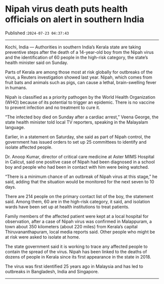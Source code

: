 # Nipah virus death puts health officials on alert in southern India

Published :`2024-07-23 04:37:43`

---

Kochi, India — Authorities in southern India’s Kerala state are taking preventive steps after the death of a 14-year-old boy from the Nipah virus and the identification of 60 people in the high-risk category, the state’s health minister said on Sunday.

Parts of Kerala are among those most at risk globally for outbreaks of the virus, a Reuters investigation showed last year. Nipah, which comes from fruit bats and animals such as pigs, can cause a lethal, brain-swelling fever in humans.

Nipah is classified as a priority pathogen by the World Health Organization (WHO) because of its potential to trigger an epidemic. There is no vaccine to prevent infection and no treatment to cure it.

“The infected boy died on Sunday after a cardiac arrest,” Veena George, the state health minister told local TV reporters, speaking in the Malayalam language.

Earlier, in a statement on Saturday, she said as part of Nipah control, the government has issued orders to set up 25 committees to identify and isolate affected people.

Dr. Anoop Kumar, director of critical care medicine at Aster MIMS Hospital in Calicut, said one positive case of Nipah had been diagnosed in a school boy and people who had been in contact with him were being watched.

“There is a minimum chance of an outbreak of Nipah virus at this stage,” he said, adding that the situation would be monitored for the next seven to 10 days.

There are 214 people on the primary contact list of the boy, the statement said. Among them, 60 are in the high-risk category, it said, and isolation wards have been set up at health institutions to treat patients.

Family members of the affected patient were kept at a local hospital for observation, after a case of Nipah virus was confirmed in Malappuram, a town about 350 kilometers (about 220 miles) from Kerala’s capital Thiruvananthapuram, local media reports said. Other people who might be at risk were asked to isolate at home.

The state government said it is working to trace any affected people to contain the spread of the virus. Nipah has been linked to the deaths of dozens of people in Kerala since its first appearance in the state in 2018.

The virus was first identified 25 years ago in Malaysia and has led to outbreaks in Bangladesh, India and Singapore.

---

